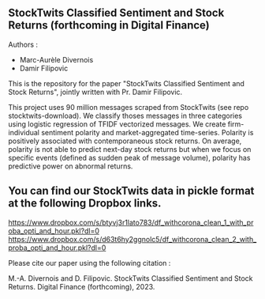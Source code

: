 ## StockTwits Classified Sentiment and Stock Returns (forthcoming in Digital Finance)

Authors : 

* Marc-Aurèle Divernois
* Damir Filipovic

This is the repository for the paper "StockTwits Classified Sentiment and Stock Returns", jointly written with Pr. Damir Filipovic.

This project uses 90 million messages scraped from StockTwits (see repo stocktwits-download). 
We classify thoses messages in three categories using logistic regression of TFIDF vectorized messages.
We create firm-individual sentiment polarity and market-aggregated time-series. 
Polarity is positively associated with contemporaneous stock returns. 
On average, polarity is not able to predict next-day stock returns but when we focus on specific events (defined as sudden peak of message volume), 
polarity has predictive power on abnormal returns.

## You can find our StockTwits data in pickle format at the following Dropbox links. 
https://www.dropbox.com/s/btyvj3r1lato783/df_withcorona_clean_1_with_proba_opti_and_hour.pkl?dl=0
https://www.dropbox.com/s/d63t6hy2ggnolc5/df_withcorona_clean_2_with_proba_opti_and_hour.pkl?dl=0

Please cite our paper using the following citation :

M.-A. Divernois and D. Filipovic. StockTwits Classified Sentiment and Stock Returns. Digital Finance (forthcoming), 2023.


